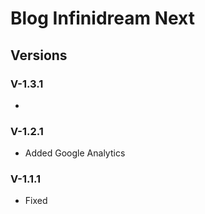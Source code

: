 # Blog Infinidream Next

## Versions

### V-1.3.1

 - 

### V-1.2.1

 - Added Google Analytics

### V-1.1.1

 - Fixed 

